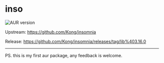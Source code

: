 # inso

![AUR version](https://img.shields.io/aur/version/inso-bin)

Upstream: <https://github.com/Kong/insomnia>

Release: https://github.com/Kong/insomnia/releases/tag/lib%403.16.0

---

PS. this is my first aur package, any feedback is welcome.
